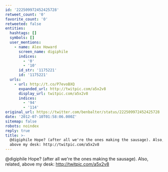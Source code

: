 ```yaml
---
id: '222509972452425728'
retweet_count: '0'
favorite_count: '0'
retweeted: false
entities:
  hashtags: []
  symbols: []
  user_mentions:
    - name: Alex Howard
      screen_name: digiphile
      indices:
        - '0'
        - '10'
      id_str: '1175221'
      id: '1175221'
  urls:
    - url: http://t.co/P7evoBXQ
      expanded_url: http://twitpic.com/a5x2v8
      display_url: twitpic.com/a5x2v8
      indices:
        - '94'
        - '114'
original_url: https://twitter.com/benbalter/status/222509972452425728
date: '2012-07-10T01:58:06.000Z'
sitemap: false
robots: noindex
reply: true
title: >-
  @digiphile Hope? (after all we're the ones making the sausage). Also, related,
  above my desk: http://twitpic.com/a5x2v8
---
```


@digiphile Hope? (after all we're the ones making the sausage). Also, related, above my desk: http://twitpic.com/a5x2v8